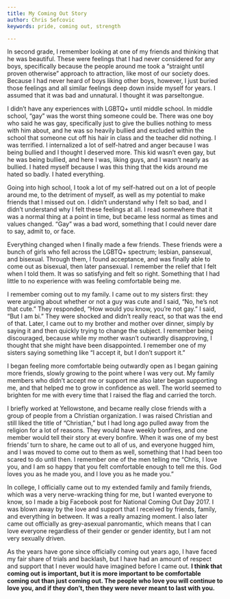 ```yaml
---
title: My Coming Out Story
author: Chris Sefcovic
keywords: pride, coming out, strength

---
```

In second grade, I remember looking at one of my friends and thinking that he was beautiful. These were feelings that I had never considered for any boys, specifically because the people around me took a “straight until proven otherwise” approach to attraction, like most of our society does. Because I had never heard of boys liking other boys, however, I just buried those feelings and all similar feelings deep down inside myself for years. I assumed that it was bad and unnatural. I thought it was parseltongue.

I didn’t have any experiences with LGBTQ+ until middle school. In middle school, “gay” was the worst thing someone could be. There was one boy who said he was gay, specifically just to give the bullies nothing to mess with him about, and he was so heavily bullied and excluded within the school that someone cut off his hair in class and the teacher did nothing. I was terrified. I internalized a lot of self-hatred and anger because I was being bullied and I thought I deserved more. This kid wasn’t even gay, but he was being bullied, and here I was, liking guys, and I wasn’t nearly as bullied. I hated myself because I was this thing that the kids around me hated so badly. I hated everything.

Going into high school, I took a lot of my self-hatred out on a lot of people around me, to the detriment of myself, as well as my potential to make friends that I missed out on. I didn’t understand why I felt so bad, and I didn’t understand why I felt these feelings at all. I read somewhere that it was a normal thing at a point in time, but became less normal as times and values changed. “Gay” was a bad word, something that I could never dare to say, admit to, or face.

Everything changed when I finally made a few friends. These friends were a bunch of girls who fell across the LGBTQ+ spectrum; lesbian, pansexual, and bisexual. Through them, I found acceptance, and was finally able to come out as bisexual, then later pansexual. I remember the relief that I felt when I told them. It was so satisfying and felt so right. Something that I had little to no experience with was feeling comfortable being me.

I remember coming out to my family. I came out to my sisters first: they were arguing about whether or not a guy was cute and I said, “No, he’s not that cute.” They responded, “How would you know, you’re not gay.” I said, “But I am bi.” They were shocked and didn’t really react, so that was the end of that. Later, I came out to my brother and mother over dinner, simply by saying it and then quickly trying to change the subject. I remember being discouraged, because while my mother wasn’t outwardly disapproving, I thought that she might have been disappointed. I remember one of my sisters saying something like “I accept it, but I don’t support it.”

I began feeling more comfortable being outwardly open as I began gaining more friends, slowly growing to the point where I was very out. My family members who didn’t accept me or support me also later began supporting me, and that helped me to grow in confidence as well. The world seemed to brighten for me with every time that I raised the flag and carried the torch.

I briefly worked at Yellowstone, and became really close friends with a group of people from a Christian organization. I was raised Christian and still liked the title of “Christian,” but I had long ago pulled away from the religion for a lot of reasons. They would have weekly bonfires, and one member would tell their story at every bonfire. When it was one of my best friends’ turn to share, he came out to all of us, and everyone hugged him, and I was moved to come out to them as well, something that I had been too scared to do until then. I remember one of the men telling me “Chris, I love you, and I am so happy that you felt comfortable enough to tell me this. God loves you as he made you, and I love you as he made you.”

In college, I officially came out to my extended family and family friends, which was a very nerve-wracking thing for me, but I wanted everyone to know, so I made a big Facebook post for National Coming Out Day 2017. I was blown away by the love and support that I received by friends, family, and everything in between. It was a really amazing moment. I also later came out officially as grey-asexual panromantic, which means that I can love everyone regardless of their gender or gender identity, but I am not very sexually driven.

As the years have gone since officially coming out years ago, I have faced my fair share of trials and backlash, but I have had an amount of respect and support that I never would have imagined before I came out. **I think that coming out is important, but it is more important to be comfortable coming out than just coming out. The people who love you will continue to love you, and if they don’t, then they were never meant to last with you.**